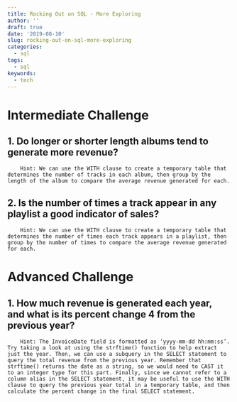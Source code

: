 ```yaml
---
title: Rocking Out on SQL - More Exploring
author: ''
draft: true
date: '2019-08-10'
slug: rocking-out-on-sql-more-exploring
categories:
  - sql
tags:
  - sql
keywords:
  - tech
---
```





# Intermediate Challenge

## 1. Do longer or shorter length albums tend to generate more revenue?
        Hint: We can use the WITH clause to create a temporary table that determines the number of tracks in each album, then group by the length of the album to compare the average revenue generated for each.
## 2. Is the number of times a track appear in any playlist a good indicator of sales?
        Hint: We can use the WITH clause to create a temporary table that determines the number of times each track appears in a playlist, then group by the number of times to compare the average revenue generated for each.

# Advanced Challenge

## 1. How much revenue is generated each year, and what is its percent change 4 from the previous year?
        Hint: The InvoiceDate field is formatted as ‘yyyy-mm-dd hh:mm:ss’. Try taking a look at using the strftime() function to help extract just the year. Then, we can use a subquery in the SELECT statement to query the total revenue from the previous year. Remember that strftime() returns the date as a string, so we would need to CAST it to an integer type for this part. Finally, since we cannot refer to a column alias in the SELECT statement, it may be useful to use the WITH clause to query the previous year total in a temporary table, and then calculate the percent change in the final SELECT statement.

